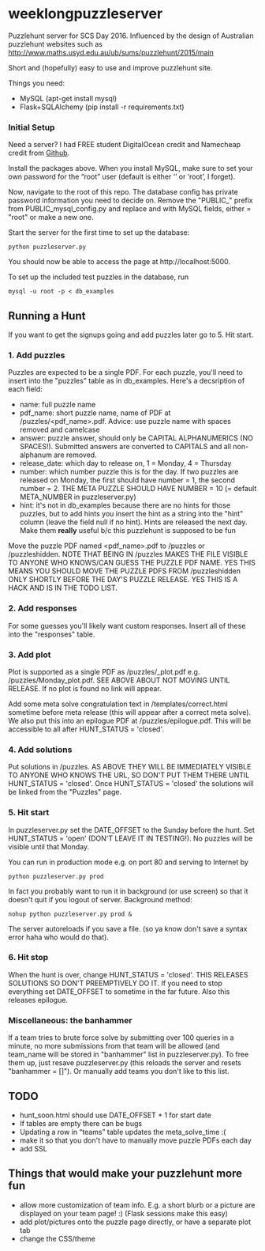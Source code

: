 # weeklongpuzzleserver
Puzzlehunt server for SCS Day 2016.
Influenced by the design of Australian puzzlehunt websites such as http://www.maths.usyd.edu.au/ub/sums/puzzlehunt/2015/main

Short and (hopefully) easy to use and improve puzzlehunt site.

Things you need:
- MySQL (apt-get install mysql)
- Flask+SQLAlchemy (pip install -r requirements.txt)

### Initial Setup

Need a server? I had FREE student DigitalOcean credit and Namecheap credit from [Github](https://education.github.com/pack).

Install the packages above. When you install MySQL, make sure to set your own password for the “root” user (default is either ‘’ or ‘root’, I forget). 

Now,  navigate to the root of this repo. The database config has private password information you need to decide on. Remove the "PUBLIC_" prefix from PUBLIC_mysql_config.py and replace <username> and <password> with MySQL fields, either <username> = "root" or make a new one.

Start the server for the first time to set up the database:

```
python puzzleserver.py
```

You should now be able to access the page at http://localhost:5000. 

To set up the included test puzzles in the database, run
```
mysql -u root -p < db_examples
```

## Running a Hunt

If you want to get the signups going and add puzzles later go to 5. Hit start.

### 1. Add puzzles

Puzzles are expected to be a single PDF. For each puzzle, you'll need to insert into the "puzzles" table as in db_examples. Here's a decsription of each field: 
 - name: full puzzle name
 - pdf_name: short puzzle name, name of PDF at /puzzles/<pdf_name>.pdf. Advice: use puzzle name with spaces removed and camelcase
 - answer: puzzle answer, should only be CAPITAL ALPHANUMERICS (NO SPACES!). Submitted answers are converted to CAPITALS and all non-alphanum are removed.
 - release_date: which day to release on, 1 = Monday, 4 = Thursday
 - number: which number puzzle this is for the day. If two puzzles are released on Monday, the first should have number = 1, the second number = 2. THE META PUZZLE SHOULD HAVE NUMBER = 10 (= default META_NUMBER in puzzleserver.py)
 - hint: it's not in db_examples because there are no hints for those puzzles, but to add hints you insert the hint as a string into the "hint" column (leave the field null if no hint). Hints are released the next day. Make them **really** useful b/c this puzzlehunt is supposed to be fun

Move the puzzle PDF named <pdf_name>.pdf to /puzzles or /puzzleshidden. NOTE THAT BEING IN /puzzles MAKES THE FILE VISIBLE TO ANYONE WHO KNOWS/CAN GUESS THE PUZZLE PDF NAME. YES THIS MEANS YOU SHOULD MOVE THE PUZZLE PDFS FROM /puzzleshidden ONLY SHORTLY BEFORE THE DAY'S PUZZLE RELEASE. YES THIS IS A HACK AND IS IN THE TODO LIST.

### 2. Add responses

For some guesses you'll likely want custom responses. Insert all of these into the "responses" table.

### 3. Add plot

Plot is supported as a single PDF as /puzzles/<day>_plot.pdf e.g. /puzzles/Monday_plot.pdf. SEE ABOVE ABOUT NOT MOVING UNTIL RELEASE. If no plot is found no link will appear.

Add some meta solve congratulation text in /templates/correct.html sometime before meta release (this will appear after a correct meta solve). We also put this into an epilogue PDF at /puzzles/epilogue.pdf. This will be accessible to all after HUNT_STATUS = 'closed'.

### 4. Add solutions

Put solutions in /puzzles. AS ABOVE THEY WILL BE IMMEDIATELY VISIBLE TO ANYONE WHO KNOWS THE URL, SO DON'T PUT THEM THERE UNTIL HUNT_STATUS = 'closed'. Once HUNT_STATUS = 'closed' the solutions will be linked from the "Puzzles" page.

### 5. Hit start

In puzzleserver.py set the DATE_OFFSET to the Sunday before the hunt. Set HUNT_STATUS = 'open' (DON'T LEAVE IT IN TESTING!). No puzzles will be visible until that Monday.

You can run in production mode e.g. on port 80 and serving to Internet by 
```
python puzzleserver.py prod
```

In fact you probably want to run it in background (or use screen) so that it doesn't quit if you logout of server. Background method:
```
nohup python puzzleserver.py prod &
```

The server autoreloads if you save a file. (so ya know don't save a syntax error haha who would do that).

### 6. Hit stop

When the hunt is over, change HUNT_STATUS = 'closed'. THIS RELEASES SOLUTIONS SO DON'T PREEMPTIVELY DO IT. If you need to stop everything set DATE_OFFSET to sometime in the far future. Also this releases epilogue. 

### Miscellaneous: the banhammer

If a team tries to brute force solve by submitting over 100 queries in a minute, no more submissions from that team will be allowed (and team_name will be stored in "banhammer" list in puzzleserver.py). To free them up, just resave puzzleserver.py (this reloads the server and resets "banhammer = []"). Or manually add teams you don't like to this list.

## TODO
- hunt_soon.html should use DATE_OFFSET + 1 for start date
- If tables are empty there can be bugs
- Updating a row in “teams” table updates the meta_solve_time :(
- make it so that you don't have to manually move puzzle PDFs each day
- add SSL

## Things that would make your puzzlehunt more fun
- allow more customization of team info. E.g. a short blurb or a picture are displayed on your team page! :) (Flask sessions make this easy)
- add plot/pictures onto the puzzle page directly, or have a separate plot tab
- change the CSS/theme


